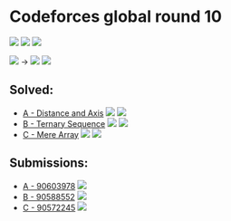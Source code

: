 # Codeforces global round 10

![](https://img.shields.io/badge/Participation-4-blueviolet)
![](https://img.shields.io/badge/Rank-4974-blue)
![](https://img.shields.io/badge/Points-2132-orange)

![](https://img.shields.io/badge/Pupil-1240-brightgreen) →
![](https://img.shields.io/badge/Pupil-1345-brightgreen)
![](https://img.shields.io/badge/-%2B105-green)

## Solved:
* [A - Distance and Axis](https://codeforces.com/contest/1401/problem/A)
![](https://img.shields.io/badge/Time-00%3A40-yellowgreen)
![](https://img.shields.io/badge/Points-420%2F500-blue)
* [B - Ternary Sequence](https://codeforces.com/contest/1401/problem/B)
![](https://img.shields.io/badge/Time-01%3A02-yellowgreen)
![](https://img.shields.io/badge/Points-752%2F1000-blue)
* [C - Mere Array](https://codeforces.com/contest/1401/problem/C)
![](https://img.shields.io/badge/Time-01%3A30-yellowgreen)
![](https://img.shields.io/badge/Points-960%2F1500-blue)

## Submissions:
* [A - 90603978](https://codeforces.com/contest/1401/submission/90603978)
![](https://img.shields.io/badge/-Accepted-brightgreen)
* [B - 90588552](https://codeforces.com/contest/1392/submission/90588552)
![](https://img.shields.io/badge/-Accepted-brightgreen)
* [C - 90572245](https://codeforces.com/contest/1392/submission/90572245)
![](https://img.shields.io/badge/-Accepted-brightgreen)
